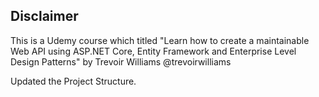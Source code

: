 ## Disclaimer
This is a Udemy course which titled "Learn how to create a maintainable Web API using ASP.NET Core, Entity Framework and Enterprise Level Design Patterns" by Trevoir Williams @trevoirwilliams

Updated the Project Structure.
